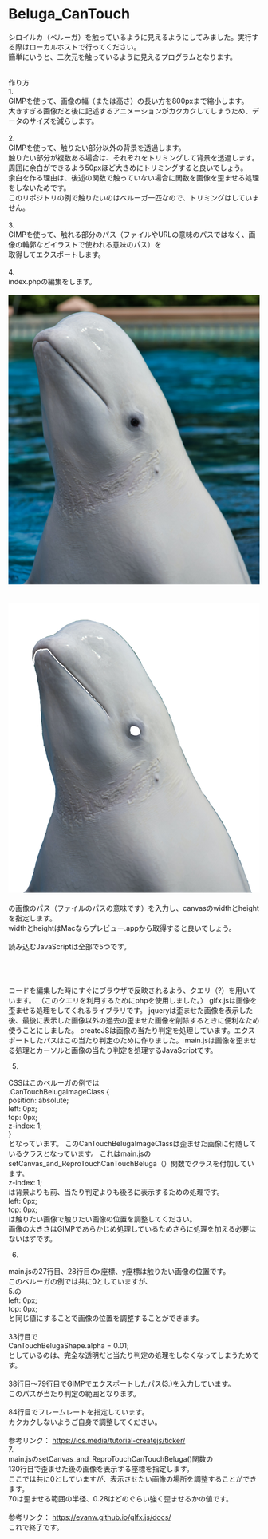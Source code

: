 # Beluga_CanTouch
シロイルカ（ベルーガ）を触っているように見えるようにしてみました。実行する際はローカルホストで行ってください。<br>
簡単にいうと、二次元を触っているように見えるプログラムとなります。

<br>
作り方<br>
1.<br>
GIMPを使って、画像の幅（または高さ）の長い方を800pxまで縮小します。<br>
大きすぎる画像だと後に記述するアニメーションがカクカクしてしまうため、データのサイズを減らします。<br>
<br>
2.<br>
GIMPを使って、触りたい部分以外の背景を透過します。<br>
触りたい部分が複数ある場合は、それぞれをトリミングして背景を透過します。<br>
周囲に余白ができるよう50pxほど大きめにトリミングすると良いでしょう。<br>
余白を作る理由は、後述の関数で触っていない場合に関数を画像を歪ませる処理をしないためです。<br>
このリポジトリの例で触りたいのはベルーガ一匹なので、トリミングはしていません。<br>
<br>
3.<br>
GIMPを使って、触れる部分のパス（ファイルやURLの意味のパスではなく、画像の輪郭などイラストで使われる意味のパス）を<br>
取得してエクスポートします。<br>
<br>
4.<br>
index.phpの編集をします。<br>
<div class="wrapper"><br>
  <img id="background" src="./images/background/Beluga.png" /><br>
        <br>
  <canvas id ="CanTouchBeluga" width="694" height="800"></canvas><br>
  <img id="CanTouchBelugaImage" src="./images/canTouch/CanTouchBeluga.png" alt=""><br>
</div><br>
の画像のパス（ファイルのパスの意味です）を入力し、canvasのwidthとheightを指定します。<br>
widthとheightはMacならプレビュー.appから取得すると良いでしょう。<br>
<br>
読み込むJavaScriptは全部で5つです。<br>
<script src="./js/glfx.js"></script><br>
<script src="./js/jquery.js"></script><br>
<script src="https://code.createjs.com/1.0.0/createjs.min.js"></script><br>
<script src="./js/main.js?<?php echo date('Ymd-His'); ?>"></script><br>
コードを編集した時にすぐにブラウザで反映されるよう、クエリ（?<?php ~ ?>）を用いています。
（このクエリを利用するためにphpを使用しました。）
glfx.jsは画像を歪ませる処理をしてくれるライブラリです。
jqueryは歪ませた画像を表示した後、最後に表示した画像以外の過去の歪ませた画像を削除するときに便利なため
使うことにしました。
createJSは画像の当たり判定を処理しています。エクスポートしたパスはこの当たり判定のために作りました。
main.jsは画像を歪ませる処理とカーソルと画像の当たり判定を処理するJavaScriptです。

5.
CSSはこのベルーガの例では<br>
.CanTouchBelugaImageClass {<br>
  position: absolute;<br>
  left: 0px;<br>
  top: 0px;<br>
  z-index: 1;<br>
}<br>
となっています。
このCanTouchBelugaImageClassは歪ませた画像に付随しているクラスとなっています。
これはmain.jsのsetCanvas_and_ReproTouchCanTouchBeluga（）関数でクラスを付加しています。<br>
z-index: 1;<br>
は背景よりも前、当たり判定よりも後ろに表示するための処理です。<br>
left: 0px;<br>
top: 0px;<br>
は触りたい画像で触りたい画像の位置を調整してください。<br>
画像の大きさはGIMPであらかじめ処理しているためさらに処理を加える必要はないはずです。<br>

6.
main.jsの27行目、28行目のx座標、y座標は触りたい画像の位置です。<br>
このベルーガの例では共に0としていますが、<br>
5.の<br>
left: 0px;<br>
top: 0px;<br>
と同じ値にすることで画像の位置を調整することができます。<br>
<br>
33行目で<br>
CanTouchBelugaShape.alpha = 0.01;<br>
としているのは、完全な透明だと当たり判定の処理をしなくなってしまうためです。<br>
<br>
38行目〜79行目でGIMPでエクスポートしたパス(3.)を入力しています。<br>
このパスが当たり判定の範囲となります。<br>
<br>
84行目でフレームレートを指定しています。<br>
カクカクしないようご自身で調整してください。<br>
<br>
参考リンク： https://ics.media/tutorial-createjs/ticker/
<br>
7.<br>
main.jsのsetCanvas_and_ReproTouchCanTouchBeluga()関数の<br>
130行目で歪ませた後の画像を表示する座標を指定します。<br>
ここでは共に0としていますが、表示させたい画像の場所を調整することができます。<br>
70は歪ませる範囲の半径、0.28はどのぐらい強く歪ませるかの値です。<br>
<br>
参考リンク： https://evanw.github.io/glfx.js/docs/
<br>
これで終了です。<br>
<br>




